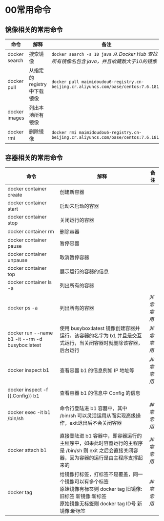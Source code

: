 # 00常用命令
## 镜像相关的常用命令
| 命令 | 解释 | 备注 |
| ----- | ----- | ----- |
| docker search | 搜索镜像 | `docker search -s 10 java` *从 Docker Hub 查找所有镜像名包含 java，并且收藏数大于10的镜像* |
| docker pull | 从指定的registry中下载镜像 | `docker pull maimidoudou6-registry.cn-beijing.cr.aliyuncs.com/base/centos:7.6.1810` |
| docker images | 列出本地所有镜像 |  |
| docker rmi | 删除镜像 | `docker rmi maimidoudou6-registry.cn-beijing.cr.aliyuncs.com/base/centos:7.6.1810` |
## 容器相关的常用命令
| 命令 | 解释 | 备注 |
| ----- | ----- | ----- |
| docker container create | 创建新容器 |  |
| docker container start | 启动未启动的容器 |  |
| docker container stop | 关闭运行的容器 |  |
| docker container rm | 删除容器 |  |
| docker container pause | 暂停容器 |  |
| docker container unpause | 取消暂停容器 |  |
| docker container top | 展示运行的容器的信息 |  |
| docker container ls -a | 列出所有的容器 |  |
| docker ps -a | 列出所有的容器 | *非常常用* |
| docker run --name b1 -it --rm -d busybox:latest | 使用 busybox:latest 镜像创建容器并运行，该容器的名字为 b1 并且是交互式运行，当关闭容器时就删除该容器，后台运行 | *非常常用* |
| docker inspect b1 | 查看容器 b1 的信息例如 IP 地址等 | *非常常用* |
| docker inspect -f {{.Config}} b1 | 查看容器 b1 的信息中 Config 的信息 |  |
| docker exec -it b1 /bin/sh | 命令行登陆进 b1 容器中，其中 /bin/sh 可以灵活运用从而实现高级操作，exit退出后不会关闭容器 | *非常常用* |
| docker attach b1 | 直接登陆进 b1 容器中，即容器运行的主程序中，如果此时容器运行的主程序是 /bin/sh 则 exit 之后会直接关闭容器，因为容器的运行是由主程序支撑起来的 | *非常常用* |
| docker tag | 给镜像打标签，打标签不是覆盖，同一个镜像可以有多个标签<br>原始镜像有标签则 docker tag 旧镜像:旧标签 新镜像:新标签<br>原始镜像无标签则 docker tag ID号 新镜像:新标签 | *非常常用* |

